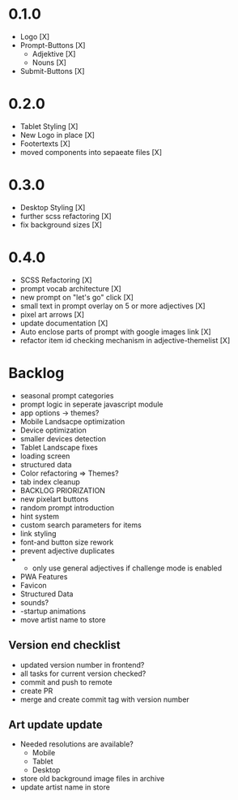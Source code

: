 # 0.1.0

- Logo [X]
- Prompt-Buttons [X]
  - Adjektive [X]
  - Nouns [X]
- Submit-Buttons [X]

# 0.2.0

- Tablet Styling [X]
- New Logo in place [X]
- Footertexts [X]
- moved components into sepaeate files [X]

# 0.3.0

- Desktop Styling [X]
- further scss refactoring [X]
- fix background sizes [X]

# 0.4.0

- SCSS Refactoring [X]
- prompt vocab architecture [X]
- new prompt on "let's go" click [X]
- small text in prompt overlay on 5 or more adjectives [X]
- pixel art arrows [X]
- update documentation [X]
- Auto enclose parts of prompt with google images link [X]
- refactor item id checking mechanism in adjective-themelist [X]

# Backlog

- seasonal prompt categories
- prompt logic in seperate javascript module
- app options -> themes?
- Mobile Landsacpe optimization
- Device optimization
- smaller devices detection
- Tablet Landscape fixes
- loading screen
- structured data
- Color refactoring => Themes?
- tab index cleanup
- BACKLOG PRIORIZATION
- new pixelart buttons
- random prompt introduction
- hint system
- custom search parameters for items
- link styling
- font-and button size rework
- prevent adjective duplicates
- - only use general adjectives if challenge mode is enabled
- PWA Features
- Favicon
- Structured Data
- sounds?
- -startup animations
- move artist name to store

## Version end checklist
- updated version number in frontend?
- all tasks for current version checked?
- commit and push to remote
- create PR
- merge and create commit tag with version number

## Art update update
- Needed resolutions are available?
  - Mobile
  - Tablet
  - Desktop
- store old background image files in archive
- update artist name in store